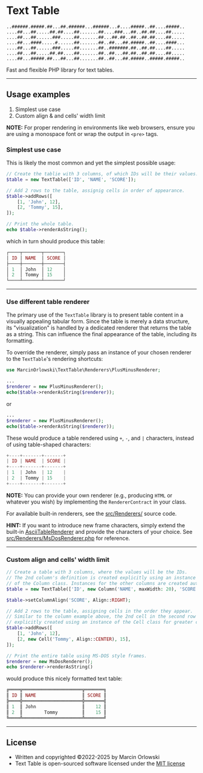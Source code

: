 # Text Table

```ascii
..######.#####.##...##.######...######...#....#####..##....#####..
....##...##.....##.##....##.......##....###...##..##.##....##.....
....##...##......###.....##.......##...##.##..##..##.##....##.....
....##...####.....#......##.......##..##...##.#####..##....####...
....##...##......###.....##.......##..#######.##..##.##....##.....
....##...##.....##.##....##.......##..##...##.##..##.##....##.....
....##...#####.##...##...##.......##..##...##.#####..#####.#####..
```

Fast and flexible PHP library for text tables.

---

## Usage examples

1. Simplest use case
1. Custom align & and cells' width limit

**NOTE:** For proper rendering in environments like web browsers, ensure you are using a monospace
font or wrap the output in `<pre>` tags.

### Simplest use case

This is likely the most common and yet the simplest possible usage:

```php
// Create the tablie with 3 columns, of which IDs will be their values.
$table = new TextTable(['ID', 'NAME', 'SCORE']);

// Add 2 rows to the table, assignig cells in order of appearance.
$table->addRows([
    [1, 'John', 12],
    [2, 'Tommy', 15],
]);

// Print the whole table.
echo $table->renderAsString();
```

which in turn should produce this table:

```php
┌────┬───────┬───────┐
│ ID │ NAME  │ SCORE │
├────┼───────┼───────┤
│ 1  │ John  │ 12    │
│ 2  │ Tommy │ 15    │
└────┴───────┴───────┘
```

---

### Use different table renderer

The primary use of the `TextTable` library is to present table content in a visually appealing
tabular form. Since the table is merely a data structure, its "visualization" is handled by a
dedicated renderer that returns the table as a string. This can influence the final appearance of
the table, including its formatting.

To override the renderer, simply pass an instance of your chosen renderer to the `TextTable`'s
rendering shortcuts:

```php
use MarcinOrlowski\TextTable\Renderers\PlusMinusRenderer;

...
$renderer = new PlusMinusRenderer();
echo($table->renderAsString($renderer));
```

or

```php
...
$renderer = new PlusMinusRenderer();
echo($table->renderAsString($renderer));
```

These would produce a table rendered using `+`, `-`, and `|` characters, instead of using
table-shaped characters:

```php
+----+-------+-------+
| ID | NAME  | SCORE |
+----+-------+-------+
| 1  | John  | 12    |
| 2  | Tommy | 15    |
+----+-------+-------+
```

**NOTE:** You can provide your own renderer (e.g., producing `HTML` or whatever you wish) by
implementing the `RendererContract` in your class.

For available built-in renderers, see the [src/Renderers/](../src/Renderers/) source code.

**HINT:** If you want to introduce new frame characters, simply extend the
built-in [AsciiTableRenderer](../src/Renderers/AsciiTableRenderer.php) and provide the characters of
your choice. See [src/Renderers/MsDosRenderer.php](../src/Renderers/MsDosRenderer.php) for
reference.

---

### Custom align and cells' width limit

```php
// Create a table with 3 columns, where the values will be the IDs.
// The 2nd column's definition is created explicitly using an instance 
// of the Column class. Instances for the other columns are created automatically.
$table = new TextTable(['ID', new Column('NAME', maxWidth: 20), 'SCORE']);

$table->setColumnAlign('SCORE', Align::RIGHT);

// Add 2 rows to the table, assigning cells in the order they appear.
// Similar to the column example above, the 2nd cell in the second row is 
// explicitly created using an instance of the Cell class for greater control.
$table->addRows([
    [1, 'John', 12],
    [2, new Cell('Tommy', Align::CENTER), 15],
]);

// Print the entire table using MS-DOS style frames.
$renderer = new MsDosRenderer();
echo $renderer->renderAsString()
```

would produce this nicely formatted text table:

```php
╔════╦══════════════════════╦═══════╗
║ ID ║ NAME                 ║ SCORE ║
╠════╬══════════════════════╬═══════╣
║ 1  ║ John                 ║    12 ║
║ 2  ║        Tommy         ║    15 ║
╚════╩══════════════════════╩═══════╝
```

---

## License

* Written and copyrighted &copy;2022-2025 by Marcin Orlowski
* Text Table is open-sourced software licensed under
  the [MIT license](http://opensource.org/licenses/MIT)
